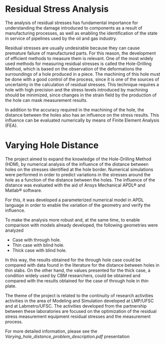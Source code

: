 # Residual Stress Analysis

The analysis of residual stresses has fundamental importance for understanding the damage introduced to components as a result of manufacturing processes, as well as enabling the identification of the state in service of pipelines used by the oil and gas industry.

Residual stresses are usually undesirable because they can cause premature failure of manufactured parts. For this reason, the development of efficient methods to measure them is relevant.
One of the most widely used methods for measuring residual stresses is called the Hole-Drilling Method, which is based on the observation of the deformations the surroundings of a hole produced in a piece. The machining of this hole must be done with a good control of the process, since it is one of the sources of uncertainty in the calculation of residual stresses. This technique requires a hole with high precision and the stress levels introduced by machining should be minimized, since changes in the strain field by the production of the hole can mask measurement results.

In addition to the accuracy required in the machining of the hole, the distance between the holes also has an influence on the stress results. This influence can be evaluated numerically by means of Finite Element Analysis (FEA).


# Varying Hole Distance

The project aimed to expand the knowledge of the Hole-Drilling Method (HDM), by numerical analysis of the influence of the distance between holes on the stresses identified at the hole border. Numerical simulations were performed in order to predict variations in the stresses around the hole as a function of the distance between the holes. The influence of the distance was evaluated with the aid of Ansys Mechanical APDL® and Matlab® software.

For this, it was developed a parameterized numerical model in APDL language in order to enable the variation of the geometry and verify the influence.

To make the analysis more robust and, at the same time, to enable comparison with models already developed, the following geometries were analyzed

- Case with through hole.
- Thin case with blind hole.
- Thick case with blind hole.

In this way, the results obtained for the through hole case could be compared with data found in the literature for the distance between holes in thin slabs. On the other hand, the values presented for the thick case, a condition widely used by CBM researchers, could be obtained and compared with the results obtained for the case of through hole in thin plate. 

The theme of the project is related to the continuity of research activities activities in the area of Modeling and Simulation developed at LMP/UFSC and at Labmetro/UFSC. 
The activities developed from the partnership between these laboratories are focused on the optimization of the residual stress measurement equipment residual stresses and the measurement process.

For more detailed information, please see the *Varying_hole_distance_problem_description.pdf* presentation

